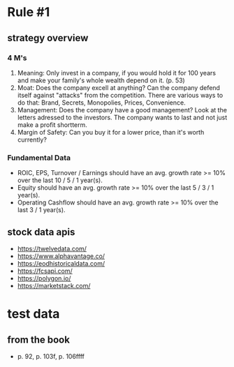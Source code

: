 # Rule #1
 
## strategy overview

### 4 M's
1. Meaning:
  Only invest in a company, if you would hold it for 100 years and make your family's whole wealth depend on it. (p. 53)
2. Moat: Does the company excell at anything?
  Can the company defend itself against "attacks" from the competition. There are various ways to do that: Brand, Secrets, Monopolies, Prices, Convenience.
3. Management: Does the company have a good management? Look at the letters adressed to the investors.
  The company wants to last and not just make a profit shortterm.
4. Margin of Safety:
  Can you buy it for a lower price, than it's worth currently?

### Fundamental Data
- ROIC, EPS, Turnover / Earnings should have an avg. growth rate >= 10% over the last 10 / 5 / 1 year(s).
- Equity should have an avg. growth rate >= 10% over the last 5 / 3 / 1 year(s).
- Operating Cashflow should have an avg. growth rate >= 10% over the last 3 / 1 year(s).

## stock data apis
- https://twelvedata.com/
- https://www.alphavantage.co/
- https://eodhistoricaldata.com/
- https://fcsapi.com/
- https://polygon.io/
- https://marketstack.com/

# test data
## from the book
- p. 92, p. 103f, p. 106ffff
